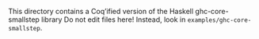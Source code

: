 This directory contains a Coq’ified version of the Haskell ghc-core-smallstep library
Do not edit files here! Instead, look in `examples/ghc-core-smallstep`.
